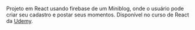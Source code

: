 Projeto em React usando firebase de um Miniblog, onde o usuário pode criar seu cadastro e postar seus momentos. Disponível no curso de React da [Udemy](https://www.udemy.com/course/react-do-zero-a-maestria-c-hooks-router-api-projetos/).
